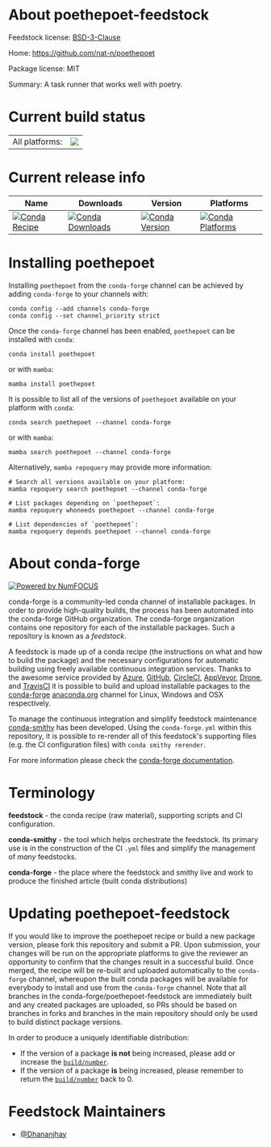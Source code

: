 About poethepoet-feedstock
==========================

Feedstock license: [BSD-3-Clause](https://github.com/conda-forge/poethepoet-feedstock/blob/main/LICENSE.txt)

Home: https://github.com/nat-n/poethepoet

Package license: MIT

Summary: A task runner that works well with poetry.

Current build status
====================


<table><tr><td>All platforms:</td>
    <td>
      <a href="https://dev.azure.com/conda-forge/feedstock-builds/_build/latest?definitionId=25051&branchName=main">
        <img src="https://dev.azure.com/conda-forge/feedstock-builds/_apis/build/status/poethepoet-feedstock?branchName=main">
      </a>
    </td>
  </tr>
</table>

Current release info
====================

| Name | Downloads | Version | Platforms |
| --- | --- | --- | --- |
| [![Conda Recipe](https://img.shields.io/badge/recipe-poethepoet-green.svg)](https://anaconda.org/conda-forge/poethepoet) | [![Conda Downloads](https://img.shields.io/conda/dn/conda-forge/poethepoet.svg)](https://anaconda.org/conda-forge/poethepoet) | [![Conda Version](https://img.shields.io/conda/vn/conda-forge/poethepoet.svg)](https://anaconda.org/conda-forge/poethepoet) | [![Conda Platforms](https://img.shields.io/conda/pn/conda-forge/poethepoet.svg)](https://anaconda.org/conda-forge/poethepoet) |

Installing poethepoet
=====================

Installing `poethepoet` from the `conda-forge` channel can be achieved by adding `conda-forge` to your channels with:

```
conda config --add channels conda-forge
conda config --set channel_priority strict
```

Once the `conda-forge` channel has been enabled, `poethepoet` can be installed with `conda`:

```
conda install poethepoet
```

or with `mamba`:

```
mamba install poethepoet
```

It is possible to list all of the versions of `poethepoet` available on your platform with `conda`:

```
conda search poethepoet --channel conda-forge
```

or with `mamba`:

```
mamba search poethepoet --channel conda-forge
```

Alternatively, `mamba repoquery` may provide more information:

```
# Search all versions available on your platform:
mamba repoquery search poethepoet --channel conda-forge

# List packages depending on `poethepoet`:
mamba repoquery whoneeds poethepoet --channel conda-forge

# List dependencies of `poethepoet`:
mamba repoquery depends poethepoet --channel conda-forge
```


About conda-forge
=================

[![Powered by
NumFOCUS](https://img.shields.io/badge/powered%20by-NumFOCUS-orange.svg?style=flat&colorA=E1523D&colorB=007D8A)](https://numfocus.org)

conda-forge is a community-led conda channel of installable packages.
In order to provide high-quality builds, the process has been automated into the
conda-forge GitHub organization. The conda-forge organization contains one repository
for each of the installable packages. Such a repository is known as a *feedstock*.

A feedstock is made up of a conda recipe (the instructions on what and how to build
the package) and the necessary configurations for automatic building using freely
available continuous integration services. Thanks to the awesome service provided by
[Azure](https://azure.microsoft.com/en-us/services/devops/), [GitHub](https://github.com/),
[CircleCI](https://circleci.com/), [AppVeyor](https://www.appveyor.com/),
[Drone](https://cloud.drone.io/welcome), and [TravisCI](https://travis-ci.com/)
it is possible to build and upload installable packages to the
[conda-forge](https://anaconda.org/conda-forge) [anaconda.org](https://anaconda.org/)
channel for Linux, Windows and OSX respectively.

To manage the continuous integration and simplify feedstock maintenance
[conda-smithy](https://github.com/conda-forge/conda-smithy) has been developed.
Using the ``conda-forge.yml`` within this repository, it is possible to re-render all of
this feedstock's supporting files (e.g. the CI configuration files) with ``conda smithy rerender``.

For more information please check the [conda-forge documentation](https://conda-forge.org/docs/).

Terminology
===========

**feedstock** - the conda recipe (raw material), supporting scripts and CI configuration.

**conda-smithy** - the tool which helps orchestrate the feedstock.
                   Its primary use is in the construction of the CI ``.yml`` files
                   and simplify the management of *many* feedstocks.

**conda-forge** - the place where the feedstock and smithy live and work to
                  produce the finished article (built conda distributions)


Updating poethepoet-feedstock
=============================

If you would like to improve the poethepoet recipe or build a new
package version, please fork this repository and submit a PR. Upon submission,
your changes will be run on the appropriate platforms to give the reviewer an
opportunity to confirm that the changes result in a successful build. Once
merged, the recipe will be re-built and uploaded automatically to the
`conda-forge` channel, whereupon the built conda packages will be available for
everybody to install and use from the `conda-forge` channel.
Note that all branches in the conda-forge/poethepoet-feedstock are
immediately built and any created packages are uploaded, so PRs should be based
on branches in forks and branches in the main repository should only be used to
build distinct package versions.

In order to produce a uniquely identifiable distribution:
 * If the version of a package **is not** being increased, please add or increase
   the [``build/number``](https://docs.conda.io/projects/conda-build/en/latest/resources/define-metadata.html#build-number-and-string).
 * If the version of a package **is** being increased, please remember to return
   the [``build/number``](https://docs.conda.io/projects/conda-build/en/latest/resources/define-metadata.html#build-number-and-string)
   back to 0.

Feedstock Maintainers
=====================

* [@Dhananjhay](https://github.com/Dhananjhay/)

